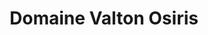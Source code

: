 ---
title: "Domaine Valton Osiris"
url: /saint-mathias-sur-richelieu/domaine-valton-osiris/
shop: farm
---